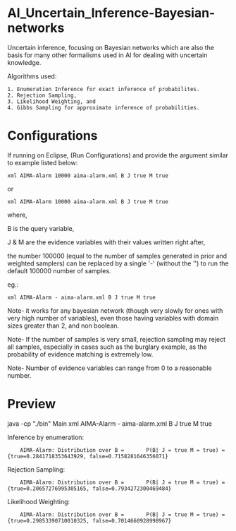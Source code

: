 # AI_Uncertain_Inference-Bayesian-networks
Uncertain inference, focusing on Bayesian networks which are also the basis for many other formalisms used in AI for dealing with uncertain knowledge.

Algorithms used:

    1. Enumeration Inference for exact inference of probabilites.
    2. Rejection Sampling, 
    3. Likelihood Weighting, and 
    4. Gibbs Sampling for approximate inference of probabilities.

# Configurations
If running on Eclipse, (Run Configurations) and provide the argument similar to example listed below:

    xml AIMA-Alarm 10000 aima-alarm.xml B J true M true

or

    xml AIMA-Alarm 10000 aima-alarm.xml B J true M true

where,

B is the query variable,

J & M are the evidence variables with their values written right after,

the number 100000 (equal to the number of samples generated in prior and weighted samplers) can be replaced by a single '-' (without the '') to run the default 100000 number of samples.

eg.:

    xml AIMA-Alarm - aima-alarm.xml B J true M true

Note- it works for any bayesian network (though very slowly for ones with very high number of variables), even those having variables with domain sizes greater than 2, and non boolean.

Note- If the number of samples is very small, rejection sampling may reject all samples, especially in cases such as the burglary example, as the probability of evidence matching is extremely low.

Note- Number of evidence variables can range from 0 to a reasonable number.

# Preview

java -cp "./bin" Main xml AIMA-Alarm - aima-alarm.xml B J true M true

Inference by enumeration:

        AIMA-Alarm: Distribution over B =       P(B| J = true M = true) = {true=0.2841718353643929, false=0.7158281646356071}

Rejection Sampling:

        AIMA-Alarm: Distribution over B =       P(B| J = true M = true) = {true=0.20657276995305165, false=0.7934272300469484}

Likelihood Weighting:

        AIMA-Alarm: Distribution over B =       P(B| J = true M = true) = {true=0.29853390710010325, false=0.7014660928998967}
